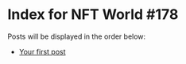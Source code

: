 # Index for NFT World #178
Posts will be displayed in the order below:

- [Your first post](./001-first.md)

